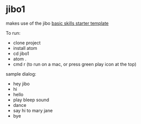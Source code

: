# jibo1

makes use of the jibo [basic skills starter template](https://discuss.jibo.com/t/skill-template-basic-dialogue-starter-template/)

To run:
* clone project
* install atom
* cd jibo1
* atom .
* cmd r (to run on a mac, or press green play icon at the top)

sample dialog:
* hey jibo
* hi
* hello
* play bleep sound
* dance
* say hi to mary jane
* bye
